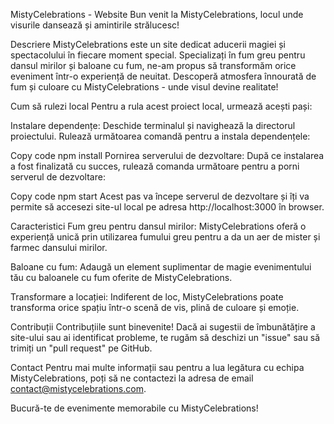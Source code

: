 MistyCelebrations - Website
Bun venit la MistyCelebrations, locul unde visurile dansează și amintirile strălucesc!

Descriere
MistyCelebrations este un site dedicat aducerii magiei și spectacolului în fiecare moment special. Specializați în fum greu pentru dansul mirilor și baloane cu fum, ne-am propus să transformăm orice eveniment într-o experiență de neuitat. Descoperă atmosfera înnourată de fum și culoare cu MistyCelebrations - unde visul devine realitate!

Cum să rulezi local
Pentru a rula acest proiect local, urmează acești pași:

Instalare dependențe: Deschide terminalul și navighează la directorul proiectului. Rulează următoarea comandă pentru a instala dependențele:

Copy code
npm install
Pornirea serverului de dezvoltare: După ce instalarea a fost finalizată cu succes, rulează comanda următoare pentru a porni serverul de dezvoltare:


Copy code
npm start
Acest pas va începe serverul de dezvoltare și îți va permite să accesezi site-ul local pe adresa http://localhost:3000 în browser.

Caracteristici
Fum greu pentru dansul mirilor: MistyCelebrations oferă o experiență unică prin utilizarea fumului greu pentru a da un aer de mister și farmec dansului mirilor.

Baloane cu fum: Adaugă un element suplimentar de magie evenimentului tău cu baloanele cu fum oferite de MistyCelebrations.

Transformare a locației: Indiferent de loc, MistyCelebrations poate transforma orice spațiu într-o scenă de vis, plină de culoare și emoție.

Contribuții
Contribuțiile sunt binevenite! Dacă ai sugestii de îmbunătățire a site-ului sau ai identificat probleme, te rugăm să deschizi un "issue" sau să trimiți un "pull request" pe GitHub.

Contact
Pentru mai multe informații sau pentru a lua legătura cu echipa MistyCelebrations, poți să ne contactezi la adresa de email contact@mistycelebrations.com.

Bucură-te de evenimente memorabile cu MistyCelebrations!